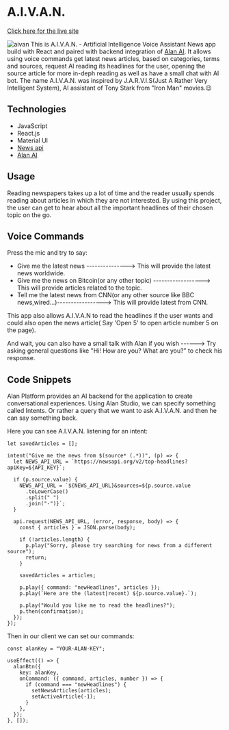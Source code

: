 # A.I.V.A.N.

[Click here for the live site](https://aivan.herokuapp.com/)


![aivan](https://user-images.githubusercontent.com/32605566/161364875-efed4d08-e2c9-4e0d-89c8-10c19a84d3ff.jpg)
This is A.I.V.A.N. - Artificial Intelligence Voice Assistant News app build with React and paired with backend integration of [Alan AI](https://alan.app/). 
It allows using voice commands get latest news articles, based on categories, terms and sources, request AI reading its headlines for the user, opening the source article for more in-deph reading as well as have a small chat with AI bot. The name A.I.V.A.N. was inspired by J.A.R.V.I.S(Just A Rather Very Intelligent System), AI assistant of Tony Stark from "Iron Man" movies.😉


## Technologies
- JavaScript
- React.js
- Material UI
- [News api](https://newsapi.org/) 
- [Alan AI](https://alan.app/) 


## Usage
Reading newspapers takes up a lot of time and the reader
usually spends reading about articles in which they are not
interested. By using this project, the user can get to hear
about all the important headlines of their chosen topic on
the go. 

## Voice Commands
Press the mic and try to say:

 - Give me the latest news ---------------> This will provide the latest news worldwide.
 - Give me the news on Bitcoin(or any other topic) ------------------> This will provide articles related to the topic.
 - Tell me the latest news from CNN(or any other source like BBC news,wired...)-----------------> This will provide latest from CNN.

This app also allows A.I.V.A.N to read the headlines if the user wants and could also open the news article( Say 'Open 5' to open article number 5 on the page).

And wait, you can also have a small talk with Alan if you wish ------> Try asking general questions like "Hi! How are you? What are you?" to check his response.

## Code Snippets
Alan Platform provides an AI backend for the application to create conversational experiences. Using Alan Studio, we can specify something called Intents. Or rather a query that we want to ask A.I.V.A.N. and then he can say something back.

Here you can see A.I.V.A.N. listening for an intent:
```
let savedArticles = [];

intent("Give me the news from $(source* (.*))", (p) => {
  let NEWS_API_URL = `https://newsapi.org/v2/top-headlines?apiKey=${API_KEY}`;

  if (p.source.value) {
    NEWS_API_URL = `${NEWS_API_URL}&sources=${p.source.value
      .toLowerCase()
      .split(" ")
      .join("-")}`;
  }

  api.request(NEWS_API_URL, (error, response, body) => {
    const { articles } = JSON.parse(body);

    if (!articles.length) {
      p.play("Sorry, please try searching for news from a different source");
      return;
    }

    savedArticles = articles;

    p.play({ command: "newHeadlines", articles });
    p.play(`Here are the (latest|recent) ${p.source.value}.`);

    p.play("Would you like me to read the headlines?");
    p.then(confirmation);
  });
});

```

Then in our client we can set our commands:
```
const alanKey = "YOUR-ALAN-KEY";

useEffect(() => {
  alanBtn({
    key: alanKey,
    onCommand: ({ command, articles, number }) => {
      if (command === "newHeadlines") {
        setNewsArticles(articles);
        setActiveArticle(-1);
      }
    },
  });
}, []);
```










